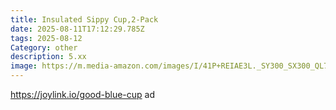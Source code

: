 ```yaml
---
title: Insulated Sippy Cup,2-Pack
date: 2025-08-11T17:12:29.785Z
tags: 2025-08-12
Category: other
description: 5.xx
image: https://m.media-amazon.com/images/I/41P+REIAE3L._SY300_SX300_QL70_FMwebp_.jpg
---
```

https://joylink.io/good-blue-cup ad